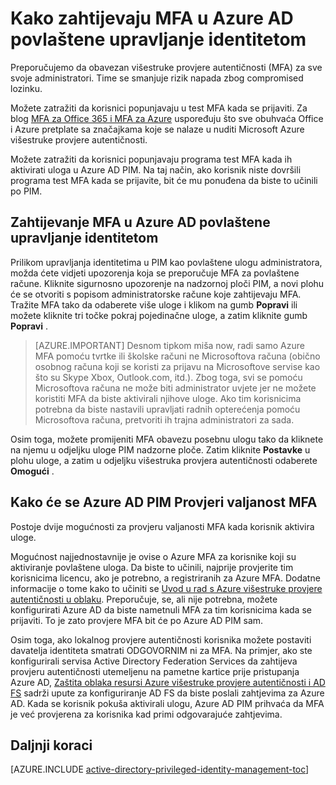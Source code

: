 <properties
   pageTitle="Kako zahtijevaju višestruka provjera autentičnosti | Microsoft Azure"
   description="Saznajte kako zahtijevaju višestruke provjere autentičnosti (MFA) za povlaštene identitete s nastavkom Azure Active Directory povlaštene upravljanje identitetom."
   services="active-directory"
   documentationCenter=""
   authors="kgremban"
   manager="femila"
   editor=""/>

<tags
   ms.service="active-directory"
   ms.devlang="na"
   ms.topic="article"
   ms.tgt_pltfrm="na"
   ms.workload="identity"
   ms.date="07/01/2016"
   ms.author="kgremban"/>

# <a name="how-to-require-mfa-in-azure-ad-privileged-identity-management"></a>Kako zahtijevaju MFA u Azure AD povlaštene upravljanje identitetom

Preporučujemo da obavezan višestruke provjere autentičnosti (MFA) za sve svoje administratori. Time se smanjuje rizik napada zbog compromised lozinku.

Možete zatražiti da korisnici popunjavaju u test MFA kada se prijaviti. Za blog [MFA za Office 365 i MFA za Azure](https://blogs.technet.microsoft.com/ad/2014/02/11/mfa-for-office-365-and-mfa-for-azure/) uspoređuju što sve obuhvaća Office i Azure pretplate sa značajkama koje se nalaze u nuditi Microsoft Azure višestruke provjere autentičnosti.

Možete zatražiti da korisnici popunjavaju programa test MFA kada ih aktivirati uloga u Azure AD PIM. Na taj način, ako korisnik niste dovršili programa test MFA kada se prijavite, bit će mu ponuđena da biste to učinili po PIM.

## <a name="requiring-mfa-in-azure-ad-privileged-identity-management"></a>Zahtijevanje MFA u Azure AD povlaštene upravljanje identitetom

Prilikom upravljanja identitetima u PIM kao povlaštene ulogu administratora, možda ćete vidjeti upozorenja koja se preporučuje MFA za povlaštene račune. Kliknite sigurnosno upozorenje na nadzornoj ploči PIM, a novi plohu će se otvoriti s popisom administratorske račune koje zahtijevaju MFA.  Tražite MFA tako da odaberete više uloge i klikom na gumb **Popravi** ili možete kliknite tri točke pokraj pojedinačne uloge, a zatim kliknite gumb **Popravi** .

> [AZURE.IMPORTANT] Desnom tipkom miša now, radi samo Azure MFA pomoću tvrtke ili školske računi ne Microsoftova računa (obično osobnog računa koji se koristi za prijavu na Microsoftove servise kao što su Skype Xbox, Outlook.com, itd.). Zbog toga, svi se pomoću Microsoftova računa ne može biti administrator uvjete jer ne možete koristiti MFA da biste aktivirali njihove uloge. Ako tim korisnicima potrebna da biste nastavili upravljati radnih opterećenja pomoću Microsoftova računa, pretvoriti ih trajna administratori za sada.

Osim toga, možete promijeniti MFA obavezu posebnu ulogu tako da kliknete na njemu u odjeljku uloge PIM nadzorne ploče. Zatim kliknite **Postavke** u plohu uloge, a zatim u odjeljku višestruka provjera autentičnosti odaberete **Omogući** .

## <a name="how-azure-ad-pim-validates-mfa"></a>Kako će se Azure AD PIM Provjeri valjanost MFA

Postoje dvije mogućnosti za provjeru valjanosti MFA kada korisnik aktivira uloge.

Mogućnost najjednostavnije je ovise o Azure MFA za korisnike koji su aktiviranje povlaštene uloga. Da biste to učinili, najprije provjerite tim korisnicima licencu, ako je potrebno, a registriranih za Azure MFA. Dodatne informacije o tome kako to učiniti se [Uvod u rad s Azure višestruke provjere autentičnosti u oblaku](../multi-factor-authentication/multi-factor-authentication-get-started-cloud.md). Preporučuje, se, ali nije potrebna, možete konfigurirati Azure AD da biste nametnuli MFA za tim korisnicima kada se prijaviti. To je zato provjere MFA bit će po Azure AD PIM sam.

Osim toga, ako lokalnog provjere autentičnosti korisnika možete postaviti davatelja identiteta smatrati ODGOVORNIM ni za MFA. Na primjer, ako ste konfigurirali servisa Active Directory Federation Services da zahtijeva provjeru autentičnosti utemeljenu na pametne kartice prije pristupanja Azure AD, [Zaštita oblaka resursi Azure višestruke provjere autentičnosti i AD FS](../multi-factor-authentication/multi-factor-authentication-get-started-adfs-cloud.md) sadrži upute za konfiguriranje AD FS da biste poslali zahtjevima za Azure AD. Kada se korisnik pokuša aktivirali ulogu, Azure AD PIM prihvaća da MFA je već provjerena za korisnika kad primi odgovarajuće zahtjevima.


<!--Every topic should have next steps and links to the next logical set of content to keep the customer engaged-->
## <a name="next-steps"></a>Daljnji koraci
[AZURE.INCLUDE [active-directory-privileged-identity-management-toc](../../includes/active-directory-privileged-identity-management-toc.md)]
